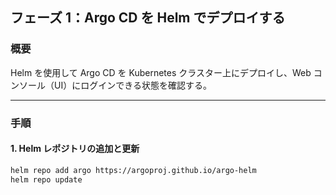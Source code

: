 ## フェーズ 1：Argo CD を Helm でデプロイする

### 概要

Helm を使用して Argo CD を Kubernetes クラスター上にデプロイし、Web コンソール（UI）にログインできる状態を確認する。

---

### 手順

#### 1. Helm レポジトリの追加と更新

```bash
helm repo add argo https://argoproj.github.io/argo-helm
helm repo update
